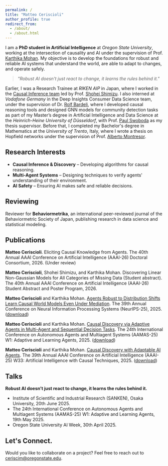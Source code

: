 ```yaml
---
permalink: /
title: "Matteo Ceriscioli"
author_profile: true
redirect_from: 
  - /about/
  - /about.html
---
```


I am a **PhD student in Artificial Intelligence** at *Oregon State University*, working at the intersection of causality and AI under the supervision of Prof. [Karthika Mohan](https://karthikamohan.com/). My objective is to develop the foundations for robust and reliable AI systems that understand the world, are able to adapt to changes, and operate safely.

> *"Robust AI doesn't just react to change, it learns the rules behind it."*

Earlier, I was a Research Trainee at *RIKEN AIP* in Japan, where I worked in the [Causal Inference team](https://www.riken.jp/en/research/labs/aip/generic_tech/cause_infer/index.html) led by Prof. [Shohei Shimizu](https://sites.google.com/view/sshimizu06/lab?authuser=0). I also interned at *Vodafone Germany* in the Deep Insights Consumer Data Science team, under the supervision of Dr. [Rolf Bardeli](https://www.linkedin.com/in/rolf-bardeli-30689a2/?originalSubdomain=de), where I developed causal reasoning tools and designed GNN models for community detection tasks as part of my Master’s degree in Artificial Intelligence and Data Science at the *Heinrich-Heine University of Düsseldorf*, with Prof. [Paul Swoboda](https://www.sarmata.hhu.de/) as my thesis supervisor. Before that, I completed my Bachelor's degree in Mathematics at the *University of Trento*, Italy, where I wrote a thesis on Hopfield networks under the supervision of Prof. [Alberto Montresor](https://cricca.disi.unitn.it/montresor/).

## Research Interests
- **Causal Inference & Discovery** – Developing algorithms for causal reasoning.
- **Multi-Agent Systems** – Designing techniques to verify agents' understanding of their environment.
- **AI Safety** – Ensuring AI makes safe and reliable decisions.

## Reviewing
Reviewer for **Behaviormetrika**, an international peer-reviewed journal of the Behaviormetric Society of Japan, publishing research in data science and statistical modeling.

## Publications

**Matteo Ceriscioli**. Eliciting Causal Knowledge from Agents. The 40th Annual AAAI Conference on Artificial
Intelligence (AAAI-26) Doctoral Consortium, 2026. (Under review)

**Matteo Ceriscioli**, Shohei Shimizu, and Karthika Mohan. Discovering Linear Non-Gaussian Models for All Categories of Missing Data (Student abstract). The 40th Annual AAAI Conference on Artificial Intelligence (AAAI-26) Student Abstract and Poster Program, 2026.

**Matteo Ceriscioli** and Karthika Mohan. [Agents Robust to Distribution Shifts Learn Causal
World Models Even Under Mediation](https://neurips.cc/virtual/2025/poster/118687). The 39th Annual Conference on Neural Information Processing Systems (NeurIPS-25), 2025. (<a id="raw-url" href="https://raw.githubusercontent.com/matteoceriscioli/matteoceriscioli.github.io/master/files/Agents_Robust_to_Distribution_Shifts_Learn_Causal_World_Models_Even_Under_Mediation.pdf" download>download</a>)

**Matteo Ceriscioli** and Karthika Mohan. [Causal Discovery via Adaptive Agents in Multi-Agent and Sequential Decision Tasks](https://openreview.net/attachment?id=CcyLwtPfat&name=pdf). The 24th International Conference on Autonomous Agents and Multiagent Systems (AAMAS-25) W1: Adaptive and Learning Agents, 2025. (<a id="raw-url" href="https://raw.githubusercontent.com/matteoceriscioli/matteoceriscioli.github.io/master/files/Causal_Discovery_via_Adaptive_Agents_in_MultiAgent_and_Sequential_Decision_Tasks.pdf" download>download</a>)

**Matteo Ceriscioli** and Karthika Mohan. [Causal Discovery with Adaptable AI Agents](https://openreview.net/attachment?id=FY5RYxJCQJ&name=pdf). The 39th Annual AAAI Conference on Artificial Intelligence (AAAI-25) W33: Artificial Intelligence with Causal Techniques, 2025. (<a id="raw-url" href="https://raw.githubusercontent.com/matteoceriscioli/matteoceriscioli.github.io/master/files/Causal_Discovery_via_Adaptive_Agents_in_MultiAgent_and_Sequential_Decision_Tasks.pdf">download</a>)


## Talks

**Robust AI doesn’t just react to change, it learns the rules behind it.**
- Institute of Scientific and Industrial Research (SANKEN), Osaka University, 20th June 2025.
- The 24th International Conference on Autonomous Agents and Multiagent Systems (AAMAS-25) W1: Adaptive and Learning Agents, 19th May 2025.
- Oregon State University AI Week, 30th April 2025.




<!--### Ongoing Work
- **A Causal Framework for AI Safety** - *In preparation for UAI-25*
- **On the Efficacy of Discrete Curvature in Message-Passing Graph Neural Networks** - *In preparation*

### Peer-reviewed papers-->

<!-- - **Causal Discovery via Adaptive Agents in Multi-Agent and Sequential Decision Tasks** - *AAMAS-25 Adaptive Agents Workshop* -->


## Let's Connect.
Would you like to collaborate on a project? Feel free to reach out to ceriscim@oregonstate.edu.
